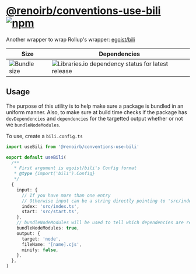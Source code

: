 # [@renoirb/conventions-use-bili][url-repo] [![npm][shields-npm]][url-npmjs]

Another wrapper to wrap Rollup's wrapper:
[egoist/bili](https://github.com/egoist/bili)

| Size                                | Dependencies                                                             |
| ----------------------------------- | ------------------------------------------------------------------------ |
| ![Bundle size][shields-bundle-size] | ![Libraries.io dependency status for latest release][shields-dependabot] |

[url-npmjs]: https://www.npmjs.com/package/%40renoirb%2Fconventions-use-bili
[url-repo]:
  https://github.com/renoirb/experiments-201908-rush-typescript-just-bili-monorepo/tree/v1.x-dev/conventions/use-bili
[shields-npm]:
  https://img.shields.io/npm/v/%40renoirb%2Fconventions-use-bili?style=flat-square&logo=appveyor&label=npm&logo=npm
[shields-bundle-size]:
  https://img.shields.io/bundlephobia/min/%40renoirb%2Fconventions-use-bili?style=flat-square
[shields-dependabot]:
  https://img.shields.io/librariesio/release/npm/%40renoirb%2Fconventions-use-bili?style=flat-square&logo=appveyor&logo=dependabot

## Usage

The purpose of this utility is to help make sure a package is bundled in an
uniform manner. Also, to make sure at build time checks if the package has
`devDependencies` and `dependencies` for the targetted output whether or not we
`bundleNodeModules`.

To use, create a `bili.config.ts`

```ts
import useBili from '@renoirb/conventions-use-bili'

export default useBili(
  /**
   * First argument is egoist/bili's Config format
   * @type {import('bili').Config}
   */
  {
    input: {
      // If you have more than one entry
      // Otherwise input can be a string directly pointing to 'src/index.js'
      index: 'src/index.ts',
      start: 'src/start.ts',
    },
    // bundleNodeModules will be used to tell which dependencies are required before build
    bundleNodeModules: true,
    output: {
      target: 'node',
      fileName: '[name].cjs',
      minify: false,
    },
  },
)
```
